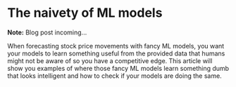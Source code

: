 # The naivety of ML models

**Note:** Blog post incoming...

When forecasting stock price movements with fancy ML models, you want your models to learn something useful from the provided data that humans might not be aware of so you have a competitive edge. This article will show you examples of where those fancy ML models learn something dumb that looks intelligent and how to check if your models are doing the same.
